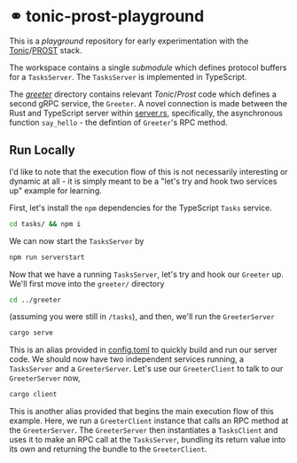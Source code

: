 
# ⚭ tonic-prost-playground
This is a _playground_ repository for early experimentation with the [Tonic](https://github.com/hyperium/tonic)/[PROST](https://github.com/tokio-rs/prost) stack. 

The workspace contains a single _submodule_ which defines protocol buffers for a `TasksServer`. The `TasksServer` is implemented in TypeScript.

The [_greeter_](https://github.com/phasewalk1/tonic-prost-playground/tree/main/greeter) directory contains relevant _Tonic_/_Prost_ code which defines a second gRPC service, the `Greeter`. A novel connection is made between the Rust and TypeScript server within [server.rs](https://github.com/phasewalk1/tonic-prost-playground/blob/main/greeter/src/server.rs),
specifically, the asynchronous function `say_hello` - the defintion of `Greeter`'s RPC method. 


## Run Locally
I'd like to note that the execution flow of this is not necessarily interesting or dynamic at all - it is simply meant to be a "let's try and hook two services up" example for learning. 

First, let's install the `npm` dependencies for the TypeScript `Tasks` service.
```sh
cd tasks/ && npm i
```
We can now start the `TasksServer` by
```sh
npm run serverstart
```
Now that we have a running `TasksServer`, let's try and hook our `Greeter` up. We'll first move into the `greeter/` directory
```sh
cd ../greeter
```
(assuming you were still in `/tasks`), and then, we'll run the `GreeterServer`
```sh
cargo serve
```
This is an alias provided in [config.toml](https://github.com/phasewalk1/tonic-prost-playground/blob/main/greeter/.cargo/config.toml) to quickly build and run our server code. We should now have two independent services running, a `TasksServer` and a `GreeterServer`. Let's use our `GreeterClient` to talk to our `GreeterServer` now,
```sh
cargo client
```
This is another alias provided that begins the main execution flow of this example. Here, we run a `GreeterClient` instance that calls an RPC method at the `GreeterServer`.
The `GreeterServer` then instantiates a `TasksClient` and uses it to make an RPC call at the `TasksServer`, bundling its return value into its own and returning the bundle to the `GreeterClient`.